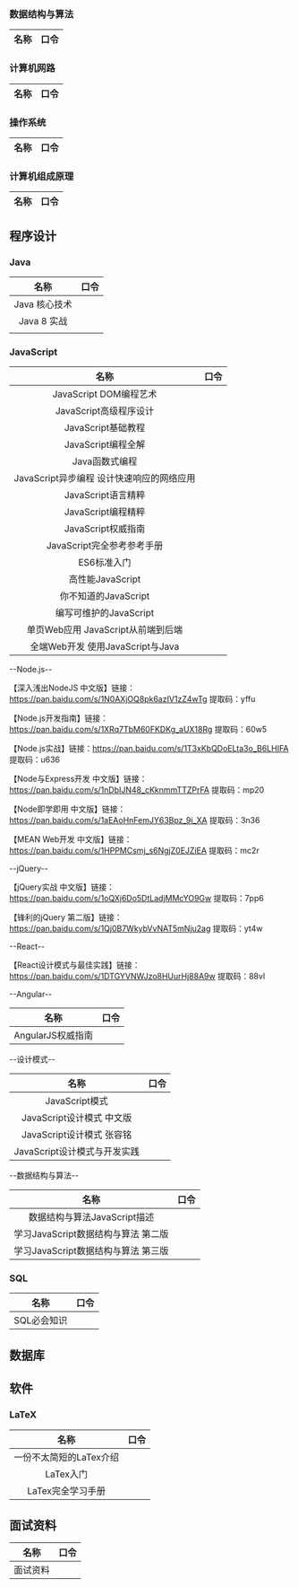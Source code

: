 ### 数据结构与算法

|名称|口令|
|:---:|:---:|

### 计算机网路

|名称|口令|
|:---:|:---:|

### 操作系统

|名称|口令|
|:---:|:---:|

### 计算机组成原理

|名称|口令|
|:---:|:---:|

## 程序设计

### Java

|名称|口令|
|:---:|:---:|
|Java 核心技术||
|Java 8 实战||
|||

### JavaScript

|名称|口令|
|:---:|:---:|
|JavaScript DOM编程艺术||
|JavaScript高级程序设计||
|JavaScript基础教程||
|JavaScript编程全解||
|Java函数式编程||
|JavaScript异步编程 设计快速响应的网络应用||
|JavaScript语言精粹||
|JavaScript编程精粹||
|JavaScript权威指南||
|JavaScript完全参考参考手册||
|ES6标准入门||
|高性能JavaScript||
|你不知道的JavaScript||
|编写可维护的JavaScript||
|单页Web应用 JavaScript从前端到后端||
|全端Web开发 使用JavaScript与Java||

--Node.js--



【深入浅出NodeJS 中文版】链接：https://pan.baidu.com/s/1N0AXjOQ8pk6azIV1zZ4wTg 提取码：yffu

【Node.js开发指南】链接：https://pan.baidu.com/s/1XRq7TbM60FKDKg_aUX18Rg 提取码：60w5

【Node.js实战】链接：https://pan.baidu.com/s/1T3xKbQDoELta3o_B6LHIFA 提取码：u636

【Node与Express开发 中文版】链接：https://pan.baidu.com/s/1nDbIJN48_cKknmmTTZPrFA 提取码：mp20 

【Node即学即用 中文版】链接：https://pan.baidu.com/s/1aEAoHnFemJY63Bpz_9i_XA 提取码：3n36

【MEAN Web开发 中文版】链接：https://pan.baidu.com/s/1HPPMCsmj_s6NgjZ0EJZiEA 提取码：mc2r



--jQuery--



【jQuery实战 中文版】链接：https://pan.baidu.com/s/1oQXj6Do5DtLadjMMcYO9Gw 提取码：7pp6

【锋利的jQuery 第二版】链接：https://pan.baidu.com/s/1Qj0B7WkybVvNAT5mNju2ag 提取码：yt4w



--React--



【React设计模式与最佳实践】链接：https://pan.baidu.com/s/1DTGYVNWJzo8HUurHj88A9w 提取码：88vl



--Angular--

|名称|口令|
|:---:|:---:|
|AngularJS权威指南||

--设计模式--

|名称|口令|
|:---:|:---:|
|JavaScript模式||
|JavaScript设计模式 中文版||
|JavaScript设计模式 张容铭||
|JavaScript设计模式与开发实践||

--数据结构与算法--

|名称|口令|
|:---:|:---:|
|数据结构与算法JavaScript描述||
|学习JavaScript数据结构与算法 第二版||
|学习JavaScript数据结构与算法 第三版||

### SQL

|名称|口令|
|:---:|:---:|
|SQL必会知识||

## 数据库



## 软件



### LaTeX

|名称|口令|
|:---:|:---:|
|一份不太简短的LaTex介绍||
|LaTex入门||
|LaTex完全学习手册||

## 面试资料

|名称|口令|
|:---:|:---:|
|面试资料||